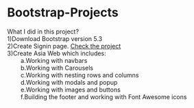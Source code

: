# Bootstrap-Projects

What I did in this project?<br />
1)Download Bootstrap version 5.3<br />
2)Create Signin page. [Check the project]()<br />
3)Create Asia Web which includes:<br />
&nbsp;&nbsp;&nbsp;&nbsp;&nbsp;&nbsp;&nbsp;&nbsp;a.Working with navbars<br />
&nbsp;&nbsp;&nbsp;&nbsp;&nbsp;&nbsp;&nbsp;&nbsp;b.Working with Carousels<br />
&nbsp;&nbsp;&nbsp;&nbsp;&nbsp;&nbsp;&nbsp;&nbsp;c.Working with nesting rows and columns<br />
&nbsp;&nbsp;&nbsp;&nbsp;&nbsp;&nbsp;&nbsp;&nbsp;d.Working with modals and popup<br />
&nbsp;&nbsp;&nbsp;&nbsp;&nbsp;&nbsp;&nbsp;&nbsp;e.Working with images and buttons<br />
&nbsp;&nbsp;&nbsp;&nbsp;&nbsp;&nbsp;&nbsp;&nbsp;f.Building the footer and working with Font Awesome icons<br />



